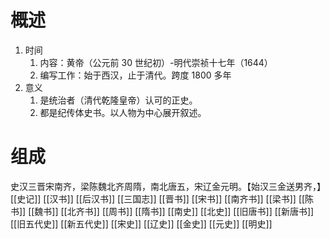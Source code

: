 # 概述
1. 时间
	1. 内容：黄帝（公元前 30 世纪初）-明代崇祯十七年（1644）
	2. 编写工作：始于西汉，止于清代。跨度 1800 多年
2. 意义
	1. 是统治者（清代乾隆皇帝）认可的正史。
	2. 都是纪传体史书。以人物为中心展开叙述。
# 组成
史汉三晋宋南齐，梁陈魏北齐周隋，南北唐五，宋辽金元明。【始汉三金送男齐，】
[[史记]] 
[[汉书]] 
[[后汉书]] 
[[三国志]] 
[[晋书]] 
[[宋书]] 
[[南齐书]] 
[[梁书]] 
[[陈书]] 
[[魏书]] 
[[北齐书]] 
[[周书]] 
[[隋书]] 
[[南史]] 
[[北史]] 
[[旧唐书]] 
[[新唐书]] 
[[旧五代史]] 
[[新五代史]] 
[[宋史]] 
[[辽史]] 
[[金史]] 
[[元史]] 
[[明史]] 